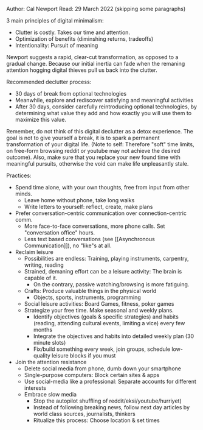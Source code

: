 Author: Cal Newport
Read: 29 March 2022 (skipping some paragraphs)

3 main principles of digital minimalism:
- Clutter is costly. Takes our time and attention.
- Optimization of benefits (diminshing returns, tradeoffs)
- Intentionality: Pursuit of meaning

Newport suggests a rapid, clear-cut transformation, as opposed to a gradual change. Because our initial inertia can fade when the remaning attention hogging digital thieves pull us back into the clutter.

Recommended declutter process:
- 30 days of break from optional technologies
- Meanwhile, explore and rediscover satisfying and meaningful activities
- After 30 days, consider carefully reintroducing optional technologies, by determining what value they add and how exactly you will use them to maximize this value.

Remember, do not think of this digital declutter as a detox experience. The goal is not to give yourself a break, it is to spark a permanent transformation of your digital life. (Note to self: Therefore "soft" time limits, on free-form browsing reddit or youtube may not achieve the desired outcome). Also, make sure that you replace your new found time with meaningful pursuits, otherwise the void can make life unpleasantly stale.

Practices:
- Spend time alone, with your own thoughts, free from input from other minds.
    - Leave home without phone, take long walks
    - Write letters to yourself: reflect, create, make plans
- Prefer conversation-centric communication over connection-centric comm.
    - More face-to-face conversations, more phone calls. Set "conversation office" hours.
    - Less text based conversations (see [[Asynchronous Communication]]), no "like"s at all.
- Reclaim leisure
    - Possibilities are endless: Training, playing instruments, carpentry, writing, reading
    - Strained, demaning effort can be a leisure activity: The brain is capable of it.
        - On the contrary, passive watching/browsing is more fatiguing.
    - Crafts: Produce valuable things in the physical world
        - Objects, sports, instruments, programming
    - Social leisure activities: Board Games, fitness, poker games
    - Strategize your free time. Make seasonal and weekly plans.
        - Identify objectives (goals & specific strategies) and habits (reading, attending cultural events, limiting a vice) every few months
        - Integrate the objectives and habits into detailed weekly plan (30 minute slots)
        - Fix/build something every week, join groups, schedule low-quality leisure blocks if you must
- Join the attention resistance
    - Delete social media from phone, dumb down your smartphone
    - Single-purpose computers: Block certain sites & apps
    - Use social-media like a professional: Separate accounts for different interests
    - Embrace slow media
        - Stop the autopilot shuffling of reddit/eksi/youtube/hurriyet)
        - Instead of following breaking news, follow next day articles by world class sources, journalists, thinkers
        - Ritualize this process: Choose location & set times